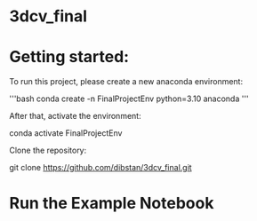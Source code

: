 # 3dcv_final

# Getting started:

To run this project, please create a new anaconda environment:

'''bash
conda create -n FinalProjectEnv python=3.10 anaconda
'''

After that, activate the environment:

conda activate FinalProjectEnv

Clone the repository:

git clone https://github.com/dibstan/3dcv_final.git


# Run the Example Notebook
